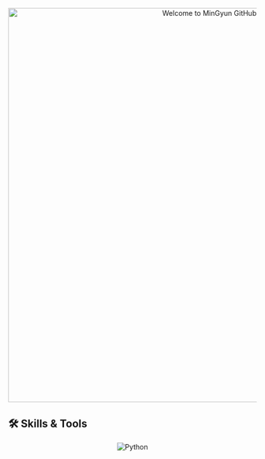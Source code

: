 <p align="center">
  <img
    src="https://raw.githubusercontent.com/MinGyun-Kim/MinGyun-Kim/main/assets/merged_banner_stars.gif"
    alt="Welcome to MinGyun GitHub"
    width="800"
  />
</p>


## 🛠️ Skills & Tools

<div align="center">

  ![Python](https://img.shields.io/badge/Python-3776AB?style=flat&logo=python&logoColor=white)


</div>
